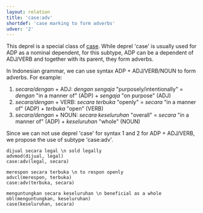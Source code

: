 ```yaml
---
layout: relation
title: 'case:adv'
shortdef: 'case marking to form adverbs'
udver: '2'
---
```


This deprel is a special class of [case](). While deprel 'case' is usually used for ADP as a nominal dependent, for this subtype, ADP can be a dependent of ADJ/VERB and together with its parent, they form adverbs.

In Indonesian grammar, we can use syntax ADP + ADJ/VERB/NOUN to form adverbs. For example:
1. _secara/dengan_ + ADJ: _dengan sengaja_ "purposely/intentionally" = _dengan_ "in a manner of" (ADP) + _sengaja_ "on purpose" (ADJ)
2. _secara/dengan_ + VERB: _secara terbuka_ "openly" = _secara_ "in a manner of" (ADP) + _terbuka_ "open" (VERB)
3. _secara/dengan_ + NOUN: _secara keseluruhan_ "overall" = _secara_ "in a manner of" (ADP) + _keseluruhan_ "whole" (NOUN)

Since we can not use deprel 'case' for syntax 1 and 2 for ADP + ADJ/VERB, we propose the use of subtype 'case:adv'. 

~~~ sdparse
dijual secara legal \n sold legally
advmod(dijual, legal)
case:adv(legal, secara)
~~~

~~~ sdparse
merespon secara terbuka \n to respon openly
advcl(merespon, terbuka)
case:adv(terbuka, secara)
~~~

~~~ sdparse
menguntungkan secara keseluruhan \n beneficial as a whole
obl(menguntungkan, keseluruhan)
case(keseluruhan, secara)
~~~

<!-- Interlanguage links updated Po 6. listopadu 2023, 21:42:32 CET -->
